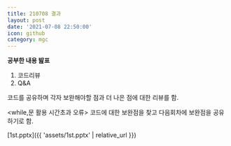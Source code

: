 ```yaml
---
title: 210708 결과
layout: post
date: '2021-07-08 22:50:00'
icon: github
category: mgc
---
```


**공부한 내용 밢표**

1. 코드리뷰
2.  Q&A

코드를 공유하며 각자 보완해야할 점과 더 나은 점에 대한 리뷰를 함.

<while,문 활용 시간초과 오류>
코드에 대한 보완점을 찾고 다음회차에 보완점을 공유하기로 함.


[1st.pptx]({{ 'assets/1st.pptx' | relative_url }})
